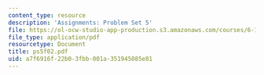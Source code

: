 ```yaml
---
content_type: resource
description: 'Assignments: Problem Set 5'
file: https://ol-ocw-studio-app-production.s3.amazonaws.com/courses/6-111-introductory-digital-systems-laboratory-fall-2002/a7f6916f22b03fbb001a351945085e81_ps5f02.pdf
file_type: application/pdf
resourcetype: Document
title: ps5f02.pdf
uid: a7f6916f-22b0-3fbb-001a-351945085e81
---
```

